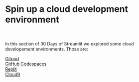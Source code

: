 # Spin up a cloud development environment <br><br/>

In this section of 30 Days of Streamlit we explored some cloud developement environments. Those are:

[Gitpod](https://www.gitpod.io/) <br/>
[GitHub Codespaces](https://docs.github.com/en/codespaces/setting-up-your-project-for-codespaces/setting-up-your-python-project-for-codespaces) <br/>
[Replit](https://replit.com/) <br/>
[Cloud9](https://aws.amazon.com/cloud9/) <br/>

